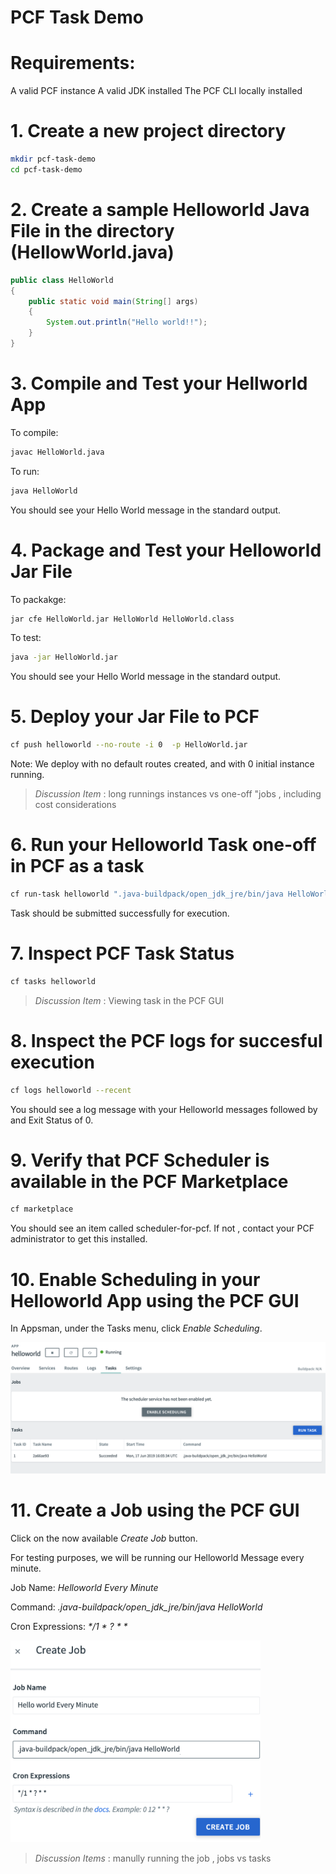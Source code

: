 # PCF Task Demo

# Requirements:

A valid PCF instance 
A valid JDK installed
The PCF CLI locally installed

# 1. Create a new project directory

```sh
mkdir pcf-task-demo
cd pcf-task-demo
```

# 2. Create a sample Helloworld Java File in the directory (HellowWorld.java)

```java
public class HelloWorld
{
    public static void main(String[] args)
    {
        System.out.println("Hello world!!");
    }
}
```

# 3. Compile and Test your Hellworld App

To compile:

```sh 
javac HelloWorld.java
```

To run:

```sh
java HelloWorld
```

You should see your Hello World message in the standard output.

# 4. Package and Test your Helloworld Jar File

To packakge:

```sh
jar cfe HelloWorld.jar HelloWorld HelloWorld.class
```

To test:
```sh
java -jar HelloWorld.jar

```

You should see your Hello World message in the standard output.

# 5. Deploy your Jar File to PCF

```sh
cf push helloworld --no-route -i 0  -p HelloWorld.jar
```

Note:  We deploy with no default routes created, and with 0 initial instance running.  

> *Discussion Item* : long runnings instances vs one-off "jobs , including cost considerations

# 6. Run your Helloworld Task one-off in PCF as a task 

```sh
cf run-task helloworld ".java-buildpack/open_jdk_jre/bin/java HelloWorld"

```

Task should be submitted successfully for execution.

# 7. Inspect PCF Task Status

```sh
cf tasks helloworld
```

> *Discussion Item* : Viewing task in the PCF GUI

# 8. Inspect the PCF logs for succesful execution 

```sh
cf logs helloworld --recent
```

You should see a log message with your Helloworld messages followed by and Exit Status of 0. 


# 9. Verify that PCF Scheduler is available in the PCF Marketplace

```sh
cf marketplace
```

You should see an item called scheduler-for-pcf. If not , contact your PCF administrator to get this installed. 

# 10. Enable Scheduling in your Helloworld App using the PCF GUI

In Appsman, under the Tasks menu, click *Enable Scheduling*.   

<img src="img/enablescheduling.png" width="800">

# 11. Create a Job using the PCF GUI

Click on the now available *Create Job* button.

For testing purposes, we will be running our Helloworld Message every minute. 

Job Name: *Helloworld Every Minute*

Command: *.java-buildpack/open_jdk_jre/bin/java HelloWorld*

Cron Expressions: *\*/1 \* ? \* \**

<img src="img/createjob.png" width="400">

> *Discussion Items* : manully running the job , jobs vs tasks

